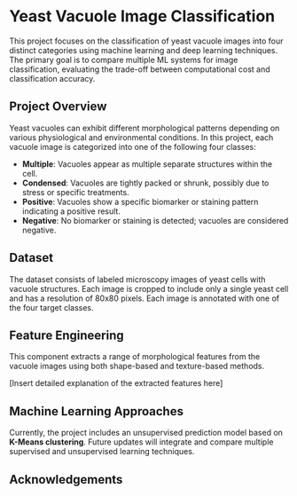 # Yeast Vacuole Image Classification

This project focuses on the classification of yeast vacuole images into four distinct categories using machine learning and deep learning techniques. The primary goal is to compare multiple ML systems for image classification, evaluating the trade-off between computational cost and classification accuracy.

## Project Overview

Yeast vacuoles can exhibit different morphological patterns depending on various physiological and environmental conditions. In this project, each vacuole image is categorized into one of the following four classes:

- **Multiple**: Vacuoles appear as multiple separate structures within the cell.
- **Condensed**: Vacuoles are tightly packed or shrunk, possibly due to stress or specific treatments.
- **Positive**: Vacuoles show a specific biomarker or staining pattern indicating a positive result.
- **Negative**: No biomarker or staining is detected; vacuoles are considered negative.

## Dataset

The dataset consists of labeled microscopy images of yeast cells with vacuole structures. Each image is cropped to include only a single yeast cell and has a resolution of 80x80 pixels. Each image is annotated with one of the four target classes.

## Feature Engineering

This component extracts a range of morphological features from the vacuole images using both shape-based and texture-based methods. 

[Insert detailed explanation of the extracted features here]

## Machine Learning Approaches

Currently, the project includes an unsupervised prediction model based on **K-Means clustering**. Future updates will integrate and compare multiple supervised and unsupervised learning techniques.

## Acknowledgements


